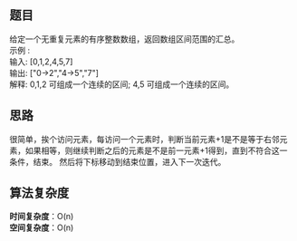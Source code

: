 ## 题目
给定一个无重复元素的有序整数数组，返回数组区间范围的汇总。  
示例 :   
输入: [0,1,2,4,5,7]  
输出: ["0->2","4->5","7"]  
解释: 0,1,2 可组成一个连续的区间; 4,5 可组成一个连续的区间。  
## 思路
很简单，挨个访问元素，每访问一个元素时，判断当前元素+1是不是等于右邻元素，如果相等，则继续判断之后的元素是不是前一元素+1得到，直到不符合这一条件，结束。
然后将下标移动到结束位置，进入下一次迭代。
## 算法复杂度
**时间复杂度**：O(n)  
**空间复杂度**：O(n)
